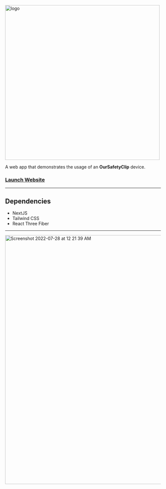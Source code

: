 <img width="500" alt="logo" src="https://user-images.githubusercontent.com/35755386/181419345-25ee5015-92fb-41f8-bf86-ccb8381438af.png">

A web app that demonstrates the usage of an **OurSafetyClip** device.

### [Launch Website](oursafetyclip-simulator.vercel.app)

---

## Dependencies
- NextJS
- Tailwind CSS
- React Three Fiber

---

<img width="804" alt="Screenshot 2022-07-28 at 12 21 39 AM" src="https://user-images.githubusercontent.com/35755386/181419755-c60b7c10-37e1-4f24-9849-402b68697474.png">

